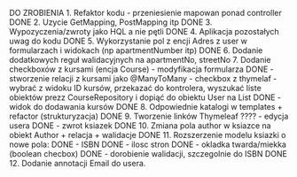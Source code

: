 DO ZROBIENIA 1. Refaktor kodu - przeniesienie mapowan ponad controller
DONE 2. Uzycie GetMapping, PostMapping itp
DONE 3. Wypozyczenia/zwroty jako HQL a nie pętli
DONE 4. Aplikacja pozostałych uwag do kodu
DONE 5. Wykorzystanie pol z encji Adres z user w formularzach i widokach (np apartmentNumber itp)
DONE 6. Dodanie dodatkowych reguł walidacyjnych na apartmentNo, streetNo
7. Dodanie checkboxów z kursami (encja Course) 
    - modyfikacja formularza 
DONE    - stworzenie relacji z kursami jako @ManyToMany
    - checkbox z thymelaf
    - wybrać z widoku ID kursów, przekazać do kontrolera, wyszukać liste obiektów prezz CourseRepository i dopiąć do obiektu User na List<Course>
DONE    - widok do dodawania kursów
DONE 8. Odpowiednie katalogi w templates + refactor (strukturyzacja)
DONE 9. Tworzenie linków Thymeleaf
????    - edycja usera
DONE    - zwrot ksiazek
DONE 10. Zmiana pola author w ksiazce na obiekt Author + relacja + walidacje
DONE 11. Rozszerzenie modelu ksiazki o nowe pola:
DONE    - ISBN
DONE    - ilosc stron
DONE    - okladka twarda/miekka (boolean checbox)
DONE    - dorobienie walidacji, szczegolnie do ISBN
DONE 12. Dodanie annotacji Email do usera.
